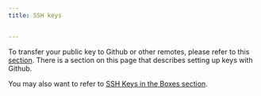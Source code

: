 ```yaml
---
title: SSH keys


---
```


To transfer your public key to Github or other remotes, please refer to this [section](/dashboard/account/publickey). There is a section on this page that describes setting up keys with Github.

You may also want to refer to [SSH Keys in the Boxes section](/ide/boxes/access/sshkeys).
